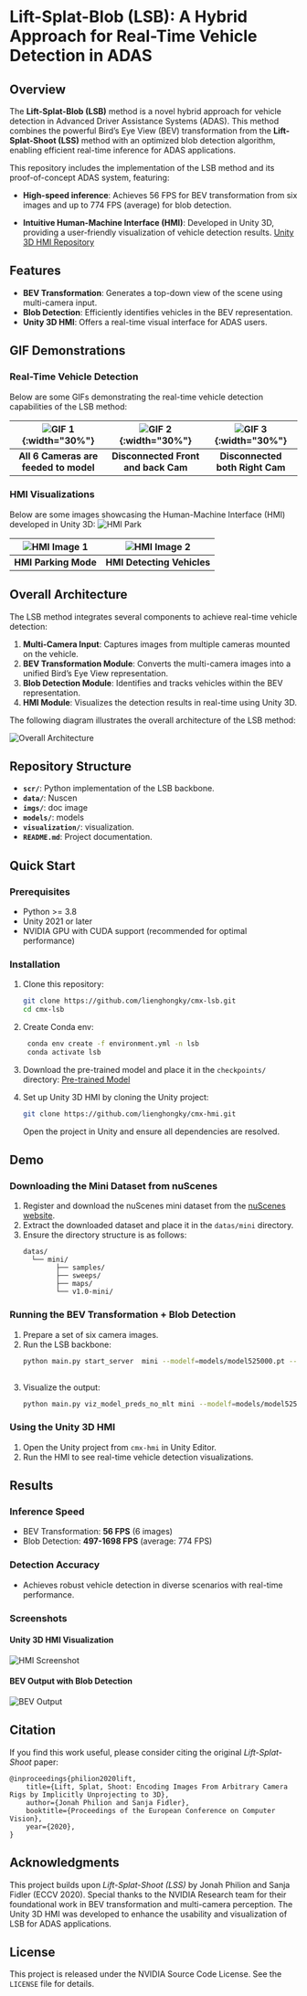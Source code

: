 # Lift-Splat-Blob (LSB): A Hybrid Approach for Real-Time Vehicle Detection in ADAS

## Overview
The **Lift-Splat-Blob (LSB)** method is a novel hybrid approach for vehicle detection in Advanced Driver Assistance Systems (ADAS). This method combines the powerful Bird’s Eye View (BEV) transformation from the **Lift-Splat-Shoot (LSS)** method with an optimized blob detection algorithm, enabling efficient real-time inference for ADAS applications.

This repository includes the implementation of the LSB method and its proof-of-concept ADAS system, featuring:
- **High-speed inference**: Achieves 56 FPS for BEV transformation from six images and up to 774 FPS (average) for blob detection.

- **Intuitive Human-Machine Interface (HMI)**: Developed in Unity 3D, providing a user-friendly visualization of vehicle detection results. [Unity 3D HMI Repository](https://github.com/lienghongky/cmx-hmi)

## Features
- **BEV Transformation**: Generates a top-down view of the scene using multi-camera input.
- **Blob Detection**: Efficiently identifies vehicles in the BEV representation.
- **Unity 3D HMI**: Offers a real-time visual interface for ADAS users.

## GIF Demonstrations

### Real-Time Vehicle Detection
Below are some GIFs demonstrating the real-time vehicle detection capabilities of the LSB method:

| ![GIF 1](./imgs/full_cams.gif){:width="30%"} | ![GIF 2](./imgs/drop_front_back_cam.gif){:width="30%"} | ![GIF 3](./imgs/drop_right_cams.gif){:width="30%"} |
|:------------------------------:|:----------------------------------------:|:-----------------------------------:|
| **All 6 Cameras are feeded to model** | **Disconnected Front and back Cam** | **Disconnected both Right Cam** |

### HMI Visualizations
Below are some images showcasing the Human-Machine Interface (HMI) developed in Unity 3D:
![HMI Park](./imgs/hmi.png)

| ![HMI Image 1](./imgs/hmi-p.png) | ![HMI Image 2](./imgs/hmi-d4.png) |
|:-------------------------------------:|:-------------------------------------:|
| **HMI Parking Mode**               | **HMI Detecting Vehicles**               |


## Overall Architecture

The LSB method integrates several components to achieve real-time vehicle detection:

1. **Multi-Camera Input**: Captures images from multiple cameras mounted on the vehicle.
2. **BEV Transformation Module**: Converts the multi-camera images into a unified Bird’s Eye View representation.
3. **Blob Detection Module**: Identifies and tracks vehicles within the BEV representation.
4. **HMI Module**: Visualizes the detection results in real-time using Unity 3D.

The following diagram illustrates the overall architecture of the LSB method:

![Overall Architecture](./imgs/Overall.png)

## Repository Structure
- **`scr/`**: Python implementation of the LSB backbone.
- **`data/`**: Nuscen
- **`imgs/`**: doc image
- **`models/`**: models
- **`visualization/`**:  visualization.
- **`README.md`**: Project documentation.

## Quick Start
### Prerequisites
- Python >= 3.8
- Unity 2021 or later
- NVIDIA GPU with CUDA support (recommended for optimal performance)

### Installation
1. Clone this repository:
   ```bash
   git clone https://github.com/lienghongky/cmx-lsb.git
   cd cmx-lsb
   ```

2. Create Conda env:
   ```bash
    conda env create -f environment.yml -n lsb
    conda activate lsb
   ```

3. Download the pre-trained model and place it in the `checkpoints/` directory:
   [Pre-trained Model](https://drive.google.com/file/d/1bsUYveW_eOqa4lglryyGQNeC4fyQWvQQ/view?usp=sharing)

4. Set up Unity 3D HMI by cloning the Unity project:
   ```bash
   git clone https://github.com/lienghongky/cmx-hmi.git
   ```
   Open the project in Unity and ensure all dependencies are resolved.

## Demo
### Downloading the Mini Dataset from nuScenes
1. Register and download the nuScenes mini dataset from the [nuScenes website](https://www.nuscenes.org/download).
2. Extract the downloaded dataset and place it in the `datas/mini` directory.
3. Ensure the directory structure is as follows:
    ```
    datas/
      └── mini/
            ├── samples/
            ├── sweeps/
            ├── maps/
            └── v1.0-mini/
    ```
### Running the BEV Transformation + Blob Detection
1. Prepare a set of six camera images.
2. Run the LSB backbone:
   ```bash
   python main.py start_server  mini --modelf=models/model525000.pt --dataroot=datas --map_folder=datas/mini
 
   ```
3. Visualize the output:
   ```bash
   python main.py viz_model_preds_no_mlt mini --modelf=models/model525000.pt --dataroot=datas --map_folder=datas/mini
   ```

### Using the Unity 3D HMI
1. Open the Unity project from `cmx-hmi` in Unity Editor.
2. Run the HMI to see real-time vehicle detection visualizations.

## Results
### Inference Speed
- BEV Transformation: **56 FPS** (6 images)
- Blob Detection: **497-1698 FPS** (average: 774 FPS)

### Detection Accuracy
- Achieves robust vehicle detection in diverse scenarios with real-time performance.

### Screenshots
#### Unity 3D HMI Visualization
![HMI Screenshot](./imgs/hmi-cluster.png)

#### BEV Output with Blob Detection
![BEV Output](./imgs/full_cams.gif)

## Citation
If you find this work useful, please consider citing the original *Lift-Splat-Shoot* paper:
```
@inproceedings{philion2020lift,
    title={Lift, Splat, Shoot: Encoding Images From Arbitrary Camera Rigs by Implicitly Unprojecting to 3D},
    author={Jonah Philion and Sanja Fidler},
    booktitle={Proceedings of the European Conference on Computer Vision},
    year={2020},
}
```

## Acknowledgments
This project builds upon *Lift-Splat-Shoot (LSS)* by Jonah Philion and Sanja Fidler (ECCV 2020). Special thanks to the NVIDIA Research team for their foundational work in BEV transformation and multi-camera perception. The Unity 3D HMI was developed to enhance the usability and visualization of LSB for ADAS applications.

## License
This project is released under the NVIDIA Source Code License. See the `LICENSE` file for details.

